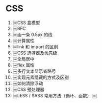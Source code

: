 # CSS

1. ￼CSS 盒模型
2. ￼BFC
3. ￼画一条 0.5px 的线
4. ￼计算属性
5. ￼link 和 import 的区别
6. ￼CSS 选择器及优先级
7. ￼全局居中
8. ￼flex 属性
9. ￼多行文本显示省略号
10. ￼实现元素隐藏的方式及区别
11. ￼如何清除浮动
12. ￼CSS 预处理器
13. ￼LESS / SASS 常用方法（循环、函数）
￼
